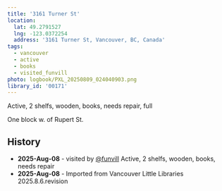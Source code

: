 ```yaml
---
title: '3161 Turner St'
location:
  lat: 49.2791527
  lng: -123.0372254
  address: '3161 Turner St, Vancouver, BC, Canada'
tags:
  - vancouver
  - active
  - books
  - visited_funvill
photo: logbook/PXL_20250809_024040903.png
library_id: '00171'
---
```


Active, 2 shelfs, wooden, books, needs repair, full

One block w. of Rupert St.

## History

- **2025-Aug-08** - visited by [@funvill](https://blog.abluestar.com) Active, 2 shelfs, wooden, books, needs repair
- **2025-Aug-08** - Imported from Vancouver Little Libraries 2025.8.6.revision
